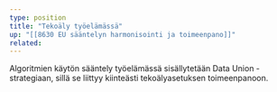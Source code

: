 ```yaml
---
type: position
title: "Tekoäly työelämässä"
up: "[[8630 EU sääntelyn harmonisointi ja toimeenpano]]"
related:
---
```


Algoritmien käytön sääntely työelämässä sisällytetään Data Union -strategiaan, sillä se liittyy kiinteästi tekoälyasetuksen toimeenpanoon.